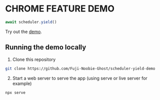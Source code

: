 # CHROME FEATURE DEMO

```JavaScript
await scheduler.yield()
```

Try out the [demo](https://scheduler-yield-demo.vercel.app/).

## Running the demo locally

1. Clone this repository
```sh
git clone https://github.com/Fuji-Noobie-Ghost/scheduler-yield-demo
```

2. Start a web server to serve the app (using serve or live server for example)

```sh
npx serve
```
